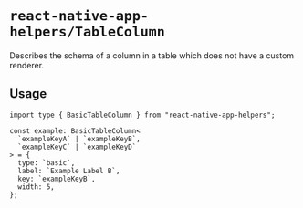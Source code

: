 # `react-native-app-helpers/TableColumn`

Describes the schema of a column in a table which does not have a custom
renderer.

## Usage

```tsx
import type { BasicTableColumn } from "react-native-app-helpers";

const example: BasicTableColumn<
  `exampleKeyA` | `exampleKeyB`,
  `exampleKeyC` | `exampleKeyD`
> = {
  type: `basic`,
  label: `Example Label B`,
  key: `exampleKeyB`,
  width: 5,
};
```

